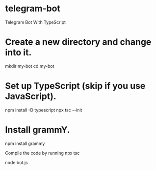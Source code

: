 # telegram-bot
Telegram Bot With TypeScript

# Create a new directory and change into it.
mkdir my-bot
cd my-bot

# Set up TypeScript (skip if you use JavaScript).
npm install -D typescript
npx tsc --init

# Install grammY.
npm install grammy

Compile the code by running
    npx tsc

node bot.js